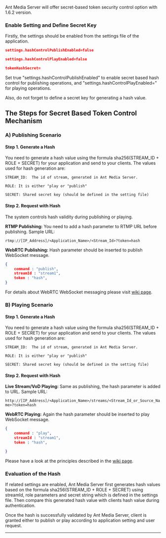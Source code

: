 Ant Media Server will offer secret-based token security control option with 1.6.2 version.

### Enable Setting and Define Secret Key

Firstly, the settings should be enabled from the settings file of the application.

```json
settings.hashControlPublishEnabled=false

settings.hashControlPlayEnabled=false

tokenHashSecret=

```
Set true "settings.hashControlPublishEnabled" to enable secret based hash control for publishing operations, and "settings.hashControlPlayEnabled=" for playing operations.

Also, do not forget to define a secret key for generating a hash value.



## The Steps for Secret Based Token Control Mechanism

### A) Publishing Scenario

#### Step 1. Generate a Hash

You need to generate a hash value using the formula sha256(STREAM_ID + ROLE + SECRET) for your application and send to your clients. The values used for hash generation are: 

`STREAM_ID:  The id of stream, generated in Ant Media Server.`

`ROLE: It is either "play or "publish"`

`SECRET: Shared secret key (should be defined in the setting file)` 



#### Step 2. Request with Hash 

The system controls hash validity during publishing or playing.

**RTMP Publishing:** You need to add a hash parameter to RTMP URL before publishing. Sample URL:

`rtmp://[IP_Address]/<Application_Name>/<Stream_Id>?token=hash`

**WebRTC Publishing:** Hash parameter should be inserted to publish WebSocket message.
```json
{
    command : "publish",
    streamId : "stream1",
    token : "hash",
}
```

 For details about WebRTC WebSocket messaging please visit [wiki page](https://github.com/ant-media/Ant-Media-Server/wiki/WebRTC-WebSocket-Messaging-Details).

### B) Playing Scenario

#### Step 1. Generate a Hash

You need to generate a hash value using the formula sha256(STREAM_ID + ROLE + SECRET) for your application and send to your clients. The values used for hash generation are: 

`STREAM_ID:  The id of stream, generated in Ant Media Server.`

`ROLE: It is either "play or "publish"`

`SECRET: Shared secret key (should be defined in the setting file)` 

#### Step 2. Request with Hash 

**Live Stream/VoD Playing:** Same as publishing, the hash parameter is added to URL. Sample URL:

``http://[IP_Address]/<Application_Name>/streams/<Stream_Id_or_Source_Name>?token=hash``

**WebRTC Playing:** Again the hash parameter should be inserted to play WebSocket message. 

```json
{
    command : "play",
    streamId : "stream1",
    token : "hash",

}
```

Please have a look at the principles described in the [wiki page](https://github.com/ant-media/Ant-Media-Server/wiki/WebRTC-WebSocket-Messaging-Details).


### Evaluation of the Hash

If related settings are enabled, Ant Media Server first generates hash values based on the formula sha256(STREAM_ID + ROLE + SECRET) using streamId, role parameters and secret string which is defined in the settings file. Then compare this generated hash value with clients hash value during authentication.

Once the hash is successfully validated by Ant Media Server, client is granted either to publish or play according to application setting and user request.
***
